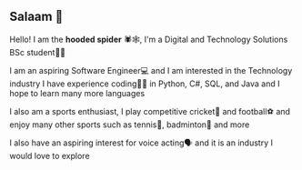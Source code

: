 ## Salaam 🫡

Hello! I am the __hooded spider__ 🕷️🕸️, I'm a Digital and Technology Solutions BSc student👨‍🎓

I am an aspiring Software Engineer💻 and I am interested in the Technology industry
I have experience coding👨‍💻 in Python, C#, SQL, and Java and I hope to learn many more languages

I also am a sports enthusiast, I play competitive cricket🏏 and football⚽ and enjoy many other sports such as tennis🎾, badminton🏸 and more

I also have an aspiring interest for voice acting🗣️ and it is an industry I would love to explore
